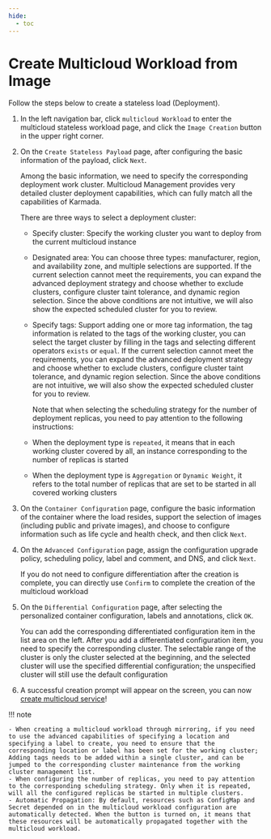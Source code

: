 ```yaml
---
hide:
  - toc
---
```


# Create Multicloud Workload from Image

Follow the steps below to create a stateless load (Deployment).

1. In the left navigation bar, click `multicloud Workload` to enter the multicloud stateless workload page, and click the `Image Creation` button in the upper right corner.

    <!--screenshot-->

2. On the `Create Stateless Payload` page, after configuring the basic information of the payload, click `Next`.

    Among the basic information, we need to specify the corresponding deployment work cluster. Multicloud Management provides very detailed cluster deployment capabilities, which can fully match all the capabilities of Karmada.

    There are three ways to select a deployment cluster:

    - Specify cluster: Specify the working cluster you want to deploy from the current multicloud instance

        <!--screenshot-->

    - Designated area: You can choose three types: manufacturer, region, and availability zone, and multiple selections are supported. If the current selection cannot meet the requirements, you can expand the advanced deployment strategy and choose whether to exclude clusters, configure cluster taint tolerance, and dynamic region selection. Since the above conditions are not intuitive, we will also show the expected scheduled cluster for you to review.

        <!--screenshot-->

    - Specify tags: Support adding one or more tag information, the tag information is related to the tags of the working cluster, you can select the target cluster by filling in the tags and selecting different operators `exists` or `equal`. If the current selection cannot meet the requirements, you can expand the advanced deployment strategy and choose whether to exclude clusters, configure cluster taint tolerance, and dynamic region selection. Since the above conditions are not intuitive, we will also show the expected scheduled cluster for you to review.

        <!--screenshot-->

        Note that when selecting the scheduling strategy for the number of deployment replicas, you need to pay attention to the following instructions:
    
    - When the deployment type is `repeated`, it means that in each working cluster covered by all, an instance corresponding to the number of replicas is started
    - When the deployment type is `Aggregation` or `Dynamic Weight`, it refers to the total number of replicas that are set to be started in all covered working clusters
    
3. On the `Container Configuration` page, configure the basic information of the container where the load resides, support the selection of images (including public and private images), and choose to configure information such as life cycle and health check, and then click `Next`.

    <!--screenshot-->

4. On the `Advanced Configuration` page, assign the configuration upgrade policy, scheduling policy, label and comment, and DNS, and click `Next`.

    <!--screenshot-->

    If you do not need to configure differentiation after the creation is complete, you can directly use `Confirm` to complete the creation of the multicloud workload

5. On the `Differential Configuration` page, after selecting the personalized container configuration, labels and annotations, click `OK`.

    <!--screenshot-->

    You can add the corresponding differentiated configuration item in the list area on the left. After you add a differentiated configuration item, you need to specify the corresponding cluster.
    The selectable range of the cluster is only the cluster selected at the beginning, and the selected cluster will use the specified differential configuration; the unspecified cluster will still use the default configuration

6. A successful creation prompt will appear on the screen, you can now [create multicloud service](../resource/service.md)!

    <!--screenshot-->

!!! note

    - When creating a multicloud workload through mirroring, if you need to use the advanced capabilities of specifying a location and specifying a label to create, you need to ensure that the corresponding location or label has been set for the working cluster;
    Adding tags needs to be added within a single cluster, and can be jumped to the corresponding cluster maintenance from the working cluster management list.
    - When configuring the number of replicas, you need to pay attention to the corresponding scheduling strategy. Only when it is repeated, will all the configured replicas be started in multiple clusters.
    - Automatic Propagation: By default, resources such as ConfigMap and Secret depended on in the multicloud workload configuration are automatically detected. When the button is turned on, it means that these resources will be automatically propagated together with the multicloud workload.
